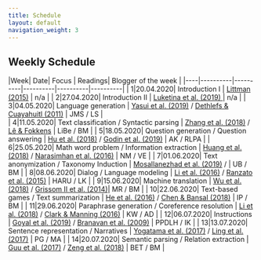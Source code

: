 ```yaml
---
title: Schedule
layout: default
navigation_weight: 3
---
```


## Weekly Schedule

|Week|      Date| Focus    |  Readings| Blogger of the week |
|----|----------|----------|----------|----------|----------|
|      1|20.04.2020| Introduction I | [Littman (2015)](https://www.nature.com/articles/nature14540) | n/a |
|      2|27.04.2020| Introduction II | [Luketina et al. (2019) ](https://www.ijcai.org/Proceedings/2019/880) | n/a |
|      3|04.05.2020| Language generation | [Yasui et al. (2019)](https://www.aclweb.org/anthology/P19-2056/) / [Dethlefs & Cuayahuitl (2011)](https://dl.acm.org/doi/10.5555/2002736.2002863) | JMS / LS |  
|      4|11.05.2020| Text classification / Syntactic parsing | [Zhang et al. (2018)](https://www.aaai.org/ocs/index.php/AAAI/AAAI18/paper/viewPaper/16537) / [Lê & Fokkens](https://www.aclweb.org/anthology/E17-1064/) | LiBe / BM | 
|      5|18.05.2020| Question generation / Question answering | [Hu et al. (2018)](https://www.aclweb.org/anthology/D18-1361/) / [Godin et al. (2019)](https://www.aclweb.org/anthology/N19-2016/) | AK / RLPA | 
|      6|25.05.2020| Math word problem / Information extraction | [Huang et al. (2018)](https://www.aclweb.org/anthology/C18-1018/) / [Narasimhan et al. (2016)](https://www.aclweb.org/anthology/D16-1261/) | NM / VE | 
|      7|01.06.2020| Text anonymization / Taxonomy Induction | [Mosallanezhad et al. (2019)](https://www.aclweb.org/anthology/D19-1240/)  /  | UB / BM | 
|      8|08.06.2020| Dialog / Language modeling | [Li et al. (2016)](https://www.aclweb.org/anthology/D16-1127/) / [Ranzato et al. (2015)](https://arxiv.org/abs/1511.06732) | HARU / LK | 
|      9|15.06.2020| Machine translation | [Wu et al. (2018)](https://www.aclweb.org/anthology/D18-1397/) / [Grissom II et al. (2014)](https://www.aclweb.org/anthology/D14-1140/)| MR / BM | 
|     10|22.06.2020| Text-based games / Text summarization | [He et al. (2016)](https://www.aclweb.org/anthology/P16-1153/) / [Chen & Bansal (2018)](https://www.aclweb.org/anthology/P18-1063.pdf) | IP / BM | 
|     11|29.06.2020| Paraphrase generation / Coreference resolution | [Li et al. (2018)](https://www.aclweb.org/anthology/D18-1421/) / [Clark & Manning (2016)](https://www.aclweb.org/anthology/D16-1245/) | KW / AD | 
|     12|06.07.2020|  Instructions | [Goyal et al. (2019)](https://www.ijcai.org/Proceedings/2019/331) / [Branavan et al. (2009)](https://dl.acm.org/doi/10.5555/1687878.1687892) | PPDLH / IK | 
|     13|13.07.2020| Sentence representation / Narratives | [Yogatama et al. (2017)](https://ora.ox.ac.uk/objects/uuid:80addb02-bca0-44a3-b272-23a68417e66a) / [Ling et al. (2017)](https://www.aclweb.org/anthology/I17-1090/) | PG / MA | 
|     14|20.07.2020| Semantic parsing / Relation extraction | [Guu et al. (2017)](https://www.aclweb.org/anthology/P17-1097/) / [Zeng et al. (2018)](https://www.aaai.org/ocs/index.php/AAAI/AAAI18/paper/viewPaper/16257) | BET / BM | 





